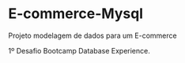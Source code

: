# E-commerce-Mysql
Projeto modelagem de dados para um E-commerce

1º Desafio Bootcamp Database Experience.
